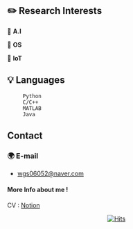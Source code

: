 
## **✏️ Research Interests**
  
🔹 **A.I**

       
🔹 **OS**

        
🔹 **IoT**


       
        

## 💡 Languages

         Python     
         C/C++      
         MATLAB     
         Java       

## Contact

### 🌍 E-mail

- wgs06052@naver.com

#### More Info about me !

CV : [Notion](//)


<div align="center">
        
[![Hits](https://hits.seeyoufarm.com/api/count/incr/badge.svg?url=https%3A%2F%2Fgithub.com%2Fdldnxks12%2Fhit-counter&count_bg=%23E783DA&title_bg=%23070707&icon=icq.svg&icon_color=%23EDE0E8&title=hits&edge_flat=false)](https://hits.seeyoufarm.com)  
        
</div>

